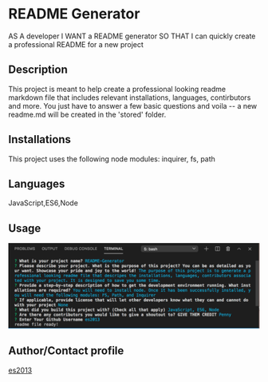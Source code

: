 # README Generator
AS A developer
I WANT a README generator
SO THAT I can quickly create a professional README for a new project
## Description
This project is meant to help create a professional looking readme markdown file that includes relevant installations, languages, contirbutors and more. You just have to answer a few basic questions and voila -- a new readme.md will be created in the 'stored' folder.

## Installations
This project uses the following node modules: inquirer, fs, path

## Languages
JavaScript,ES6,Node

## Usage
![questions](./img/readme-generator.png)


## Author/Contact profile
[es2013](https://github.com/${es2013})



